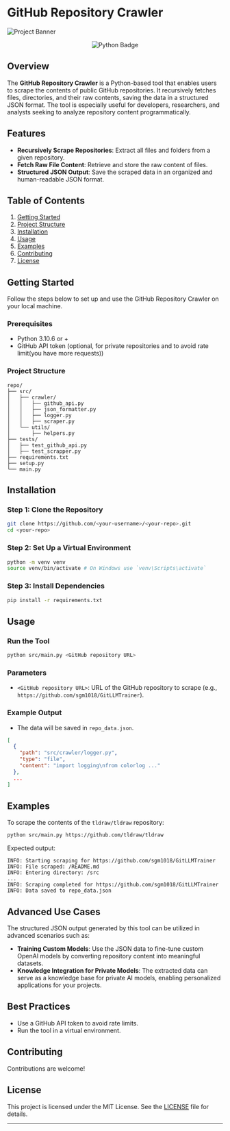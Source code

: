 # GitHub Repository Crawler

![Project Banner](https://github.com/user-attachments/assets/d619ab42-6544-4252-8d65-a9547dde9e61)

<p align="center">
  <img src="https://img.shields.io/badge/Python-3.10.6%2B-blue?logo=python&logoColor=white" alt="Python Badge">
</p>

## Overview
The **GitHub Repository Crawler** is a Python-based tool that enables users to scrape the contents of public GitHub repositories. It recursively fetches files, directories, and their raw contents, saving the data in a structured JSON format. The tool is especially useful for developers, researchers, and analysts seeking to analyze repository content programmatically.

## Features
- **Recursively Scrape Repositories**: Extract all files and folders from a given repository.
- **Fetch Raw File Content**: Retrieve and store the raw content of files.
- **Structured JSON Output**: Save the scraped data in an organized and human-readable JSON format.

## Table of Contents
1. [Getting Started](#getting-started)
2. [Project Structure](#project-structure)
3. [Installation](#installation)
4. [Usage](#usage)
5. [Examples](#examples)
6. [Contributing](#contributing)
7. [License](#license)

## Getting Started
Follow the steps below to set up and use the GitHub Repository Crawler on your local machine.

### Prerequisites
- Python 3.10.6 or +
- GitHub API token (optional, for private repositories and to avoid rate limit(you have more requests))

### Project Structure
```
repo/
├── src/
│   ├── crawler/
│   │   ├── github_api.py
│   │   ├── json_formatter.py
│   │   ├── logger.py
│   │   ├── scraper.py
│   └── utils/
│       ├── helpers.py
├── tests/
│   ├── test_github_api.py
│   ├── test_scrapper.py
├── requirements.txt
├── setup.py
└── main.py
```

## Installation
### Step 1: Clone the Repository
```bash
git clone https://github.com/<your-username>/<your-repo>.git
cd <your-repo>
```

### Step 2: Set Up a Virtual Environment
```bash
python -m venv venv
source venv/bin/activate # On Windows use `venv\Scripts\activate`
```

### Step 3: Install Dependencies
```bash
pip install -r requirements.txt
```

## Usage
### Run the Tool
```bash
python src/main.py <GitHub repository URL>
```
### Parameters
- `<GitHub repository URL>`: URL of the GitHub repository to scrape (e.g., `https://github.com/sgm1018/GitLLMTrainer`).

### Example Output
- The data will be saved in `repo_data.json`.
```json
[
  {
    "path": "src/crawler/logger.py",
    "type": "file",
    "content": "import logging\nfrom colorlog ..."
  },
  ...
]
```

## Examples
To scrape the contents of the `tldraw/tldraw` repository:
```bash
python src/main.py https://github.com/tldraw/tldraw
```
Expected output:
```
INFO: Starting scraping for https://github.com/sgm1018/GitLLMTrainer
INFO: File scraped: /README.md
INFO: Entering directory: /src
...
INFO: Scraping completed for https://github.com/sgm1018/GitLLMTrainer
INFO: Data saved to repo_data.json
```

## Advanced Use Cases
The structured JSON output generated by this tool can be utilized in advanced scenarios such as:

- **Training Custom Models**: Use the JSON data to fine-tune custom OpenAI models by converting repository content into meaningful datasets.
- **Knowledge Integration for Private Models**: The extracted data can serve as a knowledge base for private AI models, enabling personalized applications for your projects.

## Best Practices
- Use a GitHub API token to avoid rate limits.
- Run the tool in a virtual environment.

## Contributing
Contributions are welcome!

## License
This project is licensed under the MIT License. See the [LICENSE](LICENSE) file for details.

---

